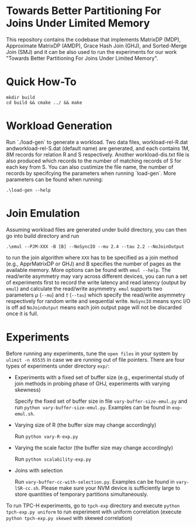 # Towards Better Partitioning For Joins Under Limited Memory

This repository contains the codebase that implements MatrixDP (MDP), Approximate MatrixDP (AMDP), Grace Hash Join (GHJ), and Sorted-Merge Join (SMJ) and it can be also used to run the experiments for our work "Towards Better Partitioning For Joins Under Limited Memory".

<H1> Quick How-To </H1>

```
mkdir build
cd build && cmake ../ && make
```

<H1> Workload Generation </H1>
Run `./load-gen` to generate a workload. Two data files, workload-rel-R.dat andworkload-rel-S.dat (default name) are generated, and each contains 1M, 8M records for relation R and S respectively. Another workload-dis.txt file is also produced which records to the number of matching records of S for each key from S. You can also custimize the file name, the number of records by specifcying the parameters when running `load-gen`. More parameters can be found when running:

```
.\load-gen --help
```

<H1> Join Emulation </H1>

Assuming workload files are generated under build directory, you can then go into build directory and run 
```
.\emul --PJM-XXX -B [B] --NoSyncIO --mu 2.4 --tau 2.2 --NoJoinOutput
```

to run the join algorithm where `XXX` has to be specified as a join method (e.g., ApprMatrixDP or GHJ) and B specifies the number of pages as the available memory. More options can be found with `emul --help`. The read/write asymmetry may vary across different devices, you can run a set of experiments first to record the write latency and read latency (output by `emul`) and calculate the read/write asymmetry. `emul` supports two parameters $\mu$ (`--mu`) and $\tau$ (`--tau`) which specify the read/write asymmetry respectively for random write and sequential write. `NoSyncIO` means sync I/O is off ad `NoJoinOutput` means each join output page will not be discarded once it is full.

<H1> Experiments </H1>

Before running any experiments, tune the `open files` in your system by `ulimit -n 65535` in case we are running out of file pointers. There are four types of experiments under directory `exp/`: 

* Experiments with a fixed set of buffer size (e.g., experimental study of join methods in probing phase of GHJ, experiments with varying skewness)

  Specify the fixed set of buffer size in file `vary-buffer-size-emul.py` and run `python vary-buffer-size-emul.py`. Examples can be found in `exp-emul.sh`.

* Varying size of R (the buffer size may change accordingly)

  Run `python vary-R-exp.py`

* Varying the scale factor (the buffer size may change accordingly)

  Run `python scalability-exp.py`

* Joins with selection
 
  Run `vary-buffer-cc-with-selection.py`. Examples can be found in `vary-lSR-cc.sh`. Please make sure your NVM device is sufficiently large to store quantities of temporary partitions simultaneously.

To run TPC-H experiments, go to `tpch-exp` directory and execute `python tpch-exp.py uniform` to run experiment with uniform correlation (execute `python tpch-exp.py skewed` with skewed correlation)

  
